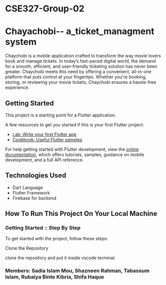 # CSE327-Group-02
# Chayachobi-- a_ticket_managment system

Chaychobi is a mobile application crafted to transform the way movie lovers book and manage tickets. In today’s fast-paced digital world, the demand for a smooth, efficient, and user-friendly ticketing solution has never been greater. Chaychobi meets this need by offering a convenient, all-in-one platform that puts control at your fingertips. Whether you're booking, storing, or reviewing your movie tickets, Chaychobi ensures a hassle-free experience.



## Getting Started

This project is a starting point for a Flutter application.

A few resources to get you started if this is your first Flutter project:

- [Lab: Write your first Flutter app](https://docs.flutter.dev/get-started/codelab)
- [Cookbook: Useful Flutter samples](https://docs.flutter.dev/cookbook)

For help getting started with Flutter development, view the
[online documentation](https://docs.flutter.dev/), which offers tutorials,
samples, guidance on mobile development, and a full API reference.

## Technologies Used
* Dart Language
* Flutter Framework
* Firebase for backend

## How To Run This Project On Your Local Machine 
### Getting Started :: Step By Step
To get started with the project, follow these steps:

Clone the Repository

clone the repository and put it inside vscode terminal:
```  ```

### Members: Sadia Islam Mou, Shazneen Rahman, Tabassum Islam, Rubaiya Binte Kibria, Shifa Haque
